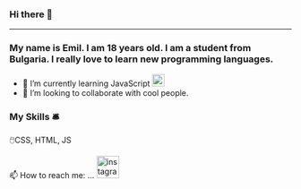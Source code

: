 ### Hi there 👋
-----------------------------------------------------------------------------------------------------------------------------------------------------------------------------------
### My name is Emil. I am 18 years old. I am a student from Bulgaria. I really love to learn new programming languages.

- 🌱 I’m currently learning JavaScript  <img width= "22px" src = "https://seeklogo.com/images/J/javascript-logo-E967E87D74-seeklogo.com.png">
- 👯 I’m looking to collaborate with cool people.
 ### My Skills 🛎️
 🖱️CSS, HTML, JS
 
 📫 How to reach me: ... [<img src='https://cdn.jsdelivr.net/npm/simple-icons@3.0.1/icons/instagram.svg' alt='instagram' height='40' >](https://www.instagram.com/emobe263/)  
 
